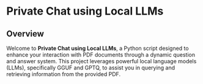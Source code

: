 # Private Chat using Local LLMs

## Overview

Welcome to **Private Chat using Local LLMs**, a Python script designed to enhance your interaction with PDF documents through a dynamic question and answer system. This project leverages powerful local language models (LLMs), specifically GGUF and GPTQ, to assist you in querying and retrieving information from the provided PDF.


